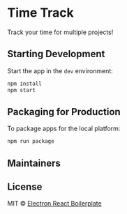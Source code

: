 # Time Track

Track your time for multiple projects!

## Starting Development

Start the app in the `dev` environment:

```bash
npm install
npm start
```

## Packaging for Production

To package apps for the local platform:

```bash
npm run package
```

## Maintainers

## License

MIT © [Electron React Boilerplate](https://github.com/electron-react-boilerplate)
